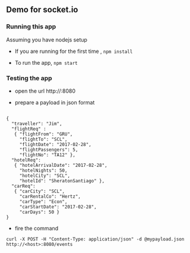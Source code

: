## Demo for socket.io

### Running this app

Assuming you have nodejs setup

  * If you are running for the first time , `npm install` 

  * To run the app, `npm start`

### Testing the app

  * open the url http://<hostname>:8080

  * prepare a payload in json format

```

{ 
  "traveller": "Jim",  
  "flightReq" : 
   { "flightFrom": "GRU",
     "flightTo": "SCL",
     "flightDate": "2017-02-28",
     "flightPassengers": 5,
     "flightNo": "TA12" },
  "hotelReq": 
   { "hotelArrivalDate": "2017-02-28",
     "hotelNights": 50,
     "hotelCity": "SCL",
     "hotelId": "SheratonSantiago" },
  "carReq": 
   { "carCity": "SCL",
     "carRentalCo": "Hertz",
     "carType": "Econ",
     "carStartDate": "2017-02-28",
     "carDays": 50 } 
}

```


  * fire the command 

  `curl -X POST -H "Content-Type: application/json" -d @mypayload.json http://<host>:8080/events `
